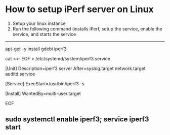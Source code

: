 # How to setup iPerf server on Linux

1. Setup your linux instance
2. Run the following command (installs iPerf, setup the service, enable the service, and starts the service
---
apt-get -y install gdebi iperf3

cat <<- EOF > /etc/systemd/system/iperf3.service

[Unit] Description=iperf3 server After=syslog.target network.target auditd.service

[Service] ExecStart=/usr/bin/iperf3 -s

[Install] WantedBy=multi-user.target

EOF

sudo systemctl enable iperf3; service iperf3 start
---
